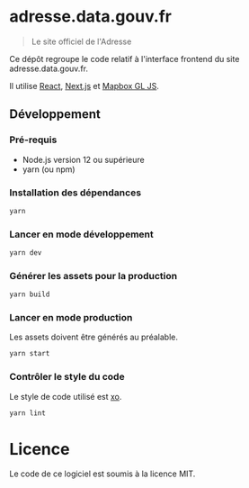 # adresse.data.gouv.fr

> Le site officiel de l'Adresse

Ce dépôt regroupe le code relatif à l'interface frontend du site adresse.data.gouv.fr.

Il utilise [React](https://reactjs.org), [Next.js](https://nextjs.org) et [Mapbox GL JS](https://docs.mapbox.com/mapbox-gl-js/api/).

## Développement

### Pré-requis

* Node.js version 12 ou supérieure
* yarn (ou npm)

### Installation des dépendances

```bash
yarn
```

### Lancer en mode développement

```bash
yarn dev
```

### Générer les assets pour la production

```bash
yarn build
```

### Lancer en mode production

Les assets doivent être générés au préalable.

```bash
yarn start
```

### Contrôler le style du code

Le style de code utilisé est [xo](https://github.com/xojs/xo).

```bash
yarn lint
```

# Licence

Le code de ce logiciel est soumis à la licence MIT.

